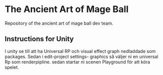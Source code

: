 # The Ancient Art of Mage Ball
 Repository of the ancient art of mage ball dev team.

## Instructions for Unity
I unity se till att ha Universal RP och visual effect graph nedladdade som packages. 
Sedan i edit-project settings- graphics så väljer ni en universal Rp som renderpipline.
sedan startar ni scenen Playground för att köra spelet.
